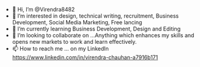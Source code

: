 - 👋 Hi, I’m @Virendra8482
- 👀 I’m interested in design, technical writing, recruitment, Business Development, Social Media Marketing, Free lancing
- 🌱 I’m currently learning Business Development, Design and Editing
- 💞️ I’m looking to collaborate on ...Anything which enhances my skills and opens new markets to work and learn effectively.
- 📫 How to reach me ... on my LinkedIn https://www.linkedin.com/in/virendra-chauhan-a7916b171

<!---
Virendra8482/Virendra8482 is a ✨ special ✨ repository because its `README.md` (this file) appears on your GitHub profile.
You can click the Preview link to take a look at your changes.
--->
